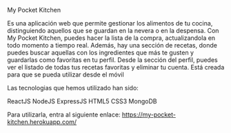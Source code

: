 My Pocket Kitchen

Es una aplicación web que permite gestionar los alimentos de tu cocina, distinguiendo aquellos que se guardan en la nevera o en la despensa.
Con My Pocket Kitchen, puedes hacer la lista de la compra, actualizandola en todo momento a tiempo real.
Además, hay una sección de recetas, donde puedes buscar aquellas con los ingredientes que más te gusten y guardarlas como favoritas en tu perfil.
Desde la sección del perfil, puedes ver el listado de todas tus recetas favoritas y eliminar tu cuenta.
Está creada para que se pueda utilizar desde el móvil 

Las tecnologias que hemos utilizado han sido:

ReactJS
NodeJS
ExpressJS
HTML5
CSS3
MongoDB

Para utilizarla, entra al siguiente enlace:
https://my-pocket-kitchen.herokuapp.com/ 

